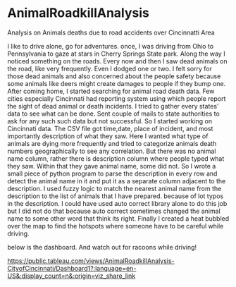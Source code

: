 # AnimalRoadkillAnalysis
Analysis on Animals deaths due to road accidents over Cincinnatti Area

I like to drive alone, go for adventures. once, I was driving from Ohio to Pennsylvania to gaze at stars in Cherry Springs State park. 
Along the way I noticed something on the roads. Every now and then I saw dead animals on the road, like very frequently. Even I dodged one or two. 
I felt sorry for those dead animals and also concerned about the people safety because some animals like deers might create damages to people if they bump one.
After coming home, I started searching for animal road death data. Few cities especially Cincinnati had reporting system using which people report the sight of dead animal or death incidents.
I tried to gather every states' data to see what can be done. Sent couple of mails to state authorities to ask for any such such data but not successful.
So I started working on Cincinnati data. The CSV file got time,date, place of incident, and most importantly description of what they saw.
Here I wanted what type of animals are dying more frequently and tried to categorize animals death numbers geographically to see any correlation.
But there was no animal name column, rather there is description column where people typed what they saw. Within that they gave animal name, some did not. 
So I wrote a small piece of python program to parse the description in every row and detect the animal name in it and put it as a separate column adjacent to the description. 
I used fuzzy logic to match the nearest animal name from the description to the list of animals that I have prepared. because of lot typos in the description. 
I could have used auto correct library alone to do this job but I did not do that because auto correct sometimes changed the animal name to some other word that think its right. 
Finally I created a heat bubbled over the map to find the hotspots where someone have to be careful while driving.

below is the dashboard. And watch out for racoons while driving!


https://public.tableau.com/views/AnimalRoadkillAnalysis-CityofCincinnati/Dashboard1?:language=en-US&:display_count=n&:origin=viz_share_link
